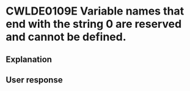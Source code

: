 # CWLDE0109E Variable names that end with the string 0 are reserved and cannot be defined.

## Explanation

## User response
